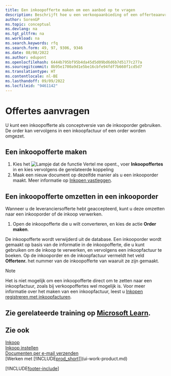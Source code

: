 ```yaml
---
title: Een inkoopofferte maken om een aanbod op te vragen
description: Beschrijft hoe u een verkoopaanbieding of een offerteaanvraagdocument maakt om uw aanbod aan een klant vast te leggen om producten onder bepaalde voorwaarden te verkopen.
author: SorenGP
ms.topic: conceptual
ms.devlang: na
ms.tgt_pltfrm: na
ms.workload: na
ms.search.keywords: rfq
ms.search.form: 49, 97, 9306, 9346
ms.date: 08/08/2022
ms.author: edupont
ms.openlocfilehash: 6444b795bf95b4da45d5d09bd6d6b7d5177c277a
ms.sourcegitcommit: 8b95e1700a9d1e5be16cbfe94fdf7b660f1cd5d7
ms.translationtype: HT
ms.contentlocale: nl-BE
ms.lasthandoff: 09/09/2022
ms.locfileid: "9461142"
---
```

# <a name="request-quotes"></a>Offertes aanvragen

U kunt een inkoopofferte als conceptversie van de inkooporder gebruiken. De order kan vervolgens in een inkoopfactuur of een order worden omgezet.

## <a name="create-a-purchase-quote"></a>Een inkoopofferte maken

1. Kies het ![Lampje dat de functie Vertel me opent.](media/ui-search/search_small.png "Vertel me wat u wilt doen"), voer **Inkoopoffertes** in en kies vervolgens de gerelateerde koppeling
2. Maak een nieuw document op dezelfde manier als u een inkooporder maakt. Meer informatie op [Inkopen vastleggen](purchasing-how-record-purchases.md).

## <a name="convert-a-purchase-quote-to-a-purchase-order"></a>Een inkoopofferte omzetten in een inkooporder

Wanneer u de leveranciersofferte hebt geaccepteerd, kunt u deze omzetten naar een inkooporder of de inkoop verwerken.

1. Open de inkoopofferte die u wilt converteren, en kies de actie **Order maken**.

De inkoopofferte wordt verwijderd uit de database. Een inkooporder wordt gemaakt op basis van de informatie in de inkoopofferte, die u kunt gebruiken om de inkoop te verwerken, en vervolgens een inkoopfactuur te boeken. Op de inkooporder en de inkoopfactuur vermeldt het veld **Offertenr.** het nummer van de inkoopofferte van waaruit ze zijn gemaakt.

> [!NOTE]
> Het is niet mogelijk om een inkoopofferte direct om te zetten naar een inkoopfactuur, zoals bij verkoopoffertes wel mogelijk is. Voor meer informatie over het maken van een inkoopfactuur, leest u [Inkopen registreren met inkoopfacturen](purchasing-how-record-purchases.md).

## <a name="see-related-training-at-microsoft-learn"></a>Zie gerelateerde training op [Microsoft Learn](/learn/modules/create-purchase-documents-dynamics-365-business-central/).

## <a name="see-also"></a>Zie ook

[Inkoop](purchasing-manage-purchasing.md)  
[Inkoop instellen](purchasing-setup-purchasing.md)  
[Documenten per e-mail verzenden](ui-how-send-documents-email.md)  
[Werken met [!INCLUDE[prod_short](includes/prod_short.md)]](ui-work-product.md)  

[!INCLUDE[footer-include](includes/footer-banner.md)]
